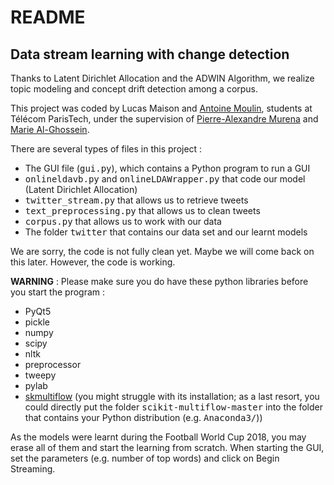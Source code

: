 <h1> README </h1>

<h2> Data stream learning with change detection </h2>

Thanks to Latent Dirichlet Allocation and the ADWIN Algorithm, we realize topic modeling and concept drift detection among a corpus.

This project was coded by Lucas Maison and [Antoine Moulin](https://github.com/moulinantoine/), students at Télécom ParisTech, under the supervision of [Pierre-Alexandre Murena](https://perso.telecom-paristech.fr/pamurena/) and [Marie Al-Ghossein](https://scholar.google.com/citations?user=0VrHhpwAAAAJ&hl=en).

There are several types of files in this project :
* The GUI file (<tt>gui.py</tt>), which contains a Python program to run a GUI
* <tt>onlineldavb.py</tt> and <tt>onlineLDAWrapper.py</tt> that code our model (Latent Dirichlet Allocation)
* <tt>twitter_stream.py</tt> that allows us to retrieve tweets
* <tt>text_preprocessing.py</tt> that allows us to clean tweets
* <tt>corpus.py</tt> that allows us to work with our data
* The folder <tt>twitter</tt> that contains our data set and our learnt models

We are sorry, the code is not fully clean yet. Maybe we will come back on this later. However, the code is working.

**WARNING** : Please make sure you do have these python libraries before you start the program :
* PyQt5
* pickle
* numpy
* scipy
* nltk
* preprocessor
* tweepy
* pylab
* [skmultiflow](https://scikit-multiflow.github.io/scikit-multiflow/index.html) (you might struggle with its installation; as a last resort, you could directly put the folder <tt>scikit-multiflow-master</tt> into the folder that contains your Python distribution (e.g. <tt>Anaconda3/</tt>))

As the models were learnt during the Football World Cup 2018, you may erase all of them and start the learning from scratch. When starting the GUI, set the parameters (e.g. number of top words) and click on Begin Streaming.
